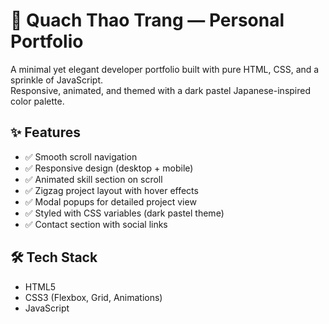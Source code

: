 # 🌿 Quach Thao Trang — Personal Portfolio

A minimal yet elegant developer portfolio built with pure HTML, CSS, and a sprinkle of JavaScript.  
Responsive, animated, and themed with a dark pastel Japanese-inspired color palette.

## ✨ Features

- ✅ Smooth scroll navigation
- ✅ Responsive design (desktop + mobile)
- ✅ Animated skill section on scroll
- ✅ Zigzag project layout with hover effects
- ✅ Modal popups for detailed project view
- ✅ Styled with CSS variables (dark pastel theme)
- ✅ Contact section with social links

## 🛠️ Tech Stack

- HTML5
- CSS3 (Flexbox, Grid, Animations)
- JavaScript
